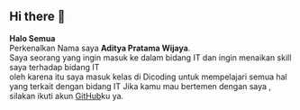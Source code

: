## Hi there 👋
**Halo Semua**<br>
Perkenalkan Nama saya **Aditya Pratama Wijaya**.<br>
Saya seorang yang ingin masuk ke dalam bidang IT dan ingin menaikan skill saya terhadap bidang IT <br>
oleh karena itu saya masuk kelas di Dicoding untuk mempelajari semua hal yang terkait dengan bidang IT
Jika kamu mau bertemen dengan saya , silakan ikuti akun [GitHub](https://github.com/PW-Aditya)ku ya.
